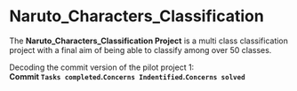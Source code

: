 # Naruto_Characters_Classification
The **Naruto_Characters_Classification Project** is a multi class classification project with a final aim of being able to classify among over 50 classes.

Decoding the commit version of the pilot project 1:   
**Commit `Tasks completed`.`Concerns Indentified`.`Concerns solved`**
